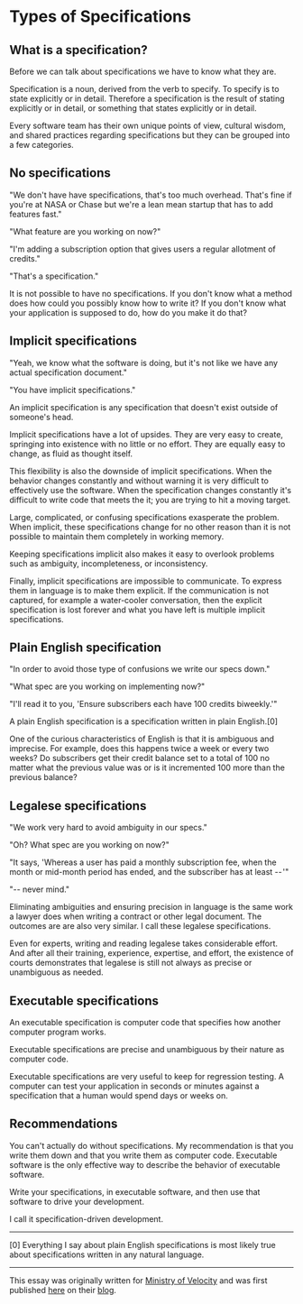 # Types of Specifications

## What is a specification?

Before we can talk about specifications we have to know what they are.

Specification is a noun, derived from the verb to specify. To specify is to
state explicitly or in detail. Therefore a specification is the result of
stating explicitly or in detail, or something that states explicitly or in
detail.

Every software team has their own unique points of view, cultural wisdom, and
shared practices regarding specifications but they can be grouped into a few
categories.

## No specifications

"We don't have have specifications, that's too much overhead. That's fine if
you're at NASA or Chase but we're a lean mean startup that has to add features
fast."

"What feature are you working on now?"

"I'm adding a subscription option that gives users a regular allotment of
credits."

"That's a specification."

It is not possible to have no specifications. If you don't know what a method
does how could you possibly know how to write it? If you don't know what your
application is supposed to do, how do you make it do that?

## Implicit specifications

"Yeah, we know what the software is doing, but it's not like we have any actual
specification document."

"You have implicit specifications."

An implicit specification is any specification that doesn't exist outside of
someone's head.

Implicit specifications have a lot of upsides. They are very easy to create,
springing into existence with no little or no effort. They are equally easy to
change, as fluid as thought itself.

This flexibility is also the downside of implicit specifications. When the
behavior changes constantly and without warning it is very difficult to
effectively use the software. When the specification changes constantly it's
difficult to write code that meets the it; you are trying to hit a moving
target.

Large, complicated, or confusing specifications exasperate the problem. When
implicit, these specifications change for no other reason than it is not
possible to maintain them completely in working memory.

Keeping specifications implicit also makes it easy to overlook problems such as
ambiguity, incompleteness, or inconsistency.

Finally, implicit specifications are impossible to communicate. To express them
in language is to make them explicit. If the communication is not captured,
for example a water-cooler conversation, then the explicit specification is lost
forever and what you have left is multiple implicit specifications.

## Plain English specification

"In order to avoid those type of confusions we write our specs down."

"What spec are you working on implementing now?"

"I'll read it to you, 'Ensure subscribers each have 100 credits biweekly.'"

A plain English specification is a specification written in plain English.[0]

One of the curious characteristics of English is that it is ambiguous and
imprecise. For example, does this happens twice a week or every two weeks? Do
subscribers get their credit balance set to a total of 100 no matter what the
previous value was or is it incremented 100 more than the previous balance?

## Legalese specifications

"We work very hard to avoid ambiguity in our specs."

"Oh? What spec are you working on now?"

"It says, 'Whereas a user has paid a monthly subscription fee, when the month or
mid-month period has ended, and the subscriber has at least -- '"

"-- never mind."

Eliminating ambiguities and ensuring precision in language is the same work a
lawyer does when writing a contract or other legal document. The outcomes are
are also very similar. I call these legalese specifications.

Even for experts, writing and reading legalese takes considerable effort. And
after all their training, experience, expertise, and effort, the existence of
courts demonstrates that legalese is still not always as precise or unambiguous
as needed.

## Executable specifications

An executable specification is computer code that specifies how another computer
program works.

Executable specifications are precise and unambiguous by their nature as
computer code.

Executable specifications are very useful to keep for regression testing. A
computer can test your application in seconds or minutes against a specification
that a human would spend days or weeks on.

## Recommendations

You can't actually do without specifications. My recommendation is that you
write them down and that you write them as computer code. Executable software is
the only effective way to describe the behavior of executable software.

Write your specifications, in executable software, and then use that software to
drive your development.

I call it specification-driven development.

<hr/>

[0] Everything I say about plain English specifications is most likely true
about specifications written in any natural language.

<hr/>

This essay was originally written for [Ministry of
Velocity](http://www.ministryofvelocity.com/) and was first published
[here](https://blog.ministryofvelocity.com/types-of-specifications-69b2790dcd2d#.ifo1u8t60
)
on their [blog](https://blog.ministryofvelocity.com/).

